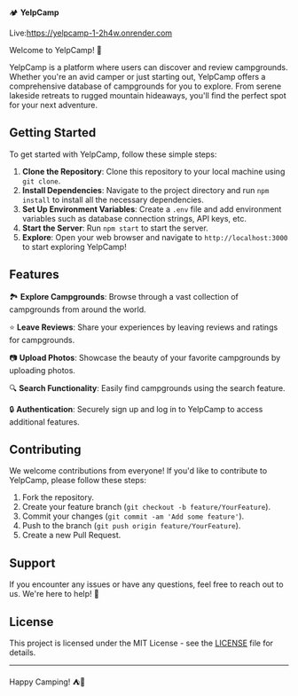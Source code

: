 🏕️ **YelpCamp**

Live:https://yelpcamp-1-2h4w.onrender.com

Welcome to YelpCamp! 🎉

YelpCamp is a platform where users can discover and review campgrounds. Whether you're an avid camper or just starting out, YelpCamp offers a comprehensive database of campgrounds for you to explore. From serene lakeside retreats to rugged mountain hideaways, you'll find the perfect spot for your next adventure.

## Getting Started

To get started with YelpCamp, follow these simple steps:

1. **Clone the Repository**: Clone this repository to your local machine using `git clone`.
2. **Install Dependencies**: Navigate to the project directory and run `npm install` to install all the necessary dependencies.
3. **Set Up Environment Variables**: Create a `.env` file and add environment variables such as database connection strings, API keys, etc.
4. **Start the Server**: Run `npm start` to start the server.
5. **Explore**: Open your web browser and navigate to `http://localhost:3000` to start exploring YelpCamp!

## Features

🏞️ **Explore Campgrounds**: Browse through a vast collection of campgrounds from around the world.

⭐ **Leave Reviews**: Share your experiences by leaving reviews and ratings for campgrounds.

📷 **Upload Photos**: Showcase the beauty of your favorite campgrounds by uploading photos.

🔍 **Search Functionality**: Easily find campgrounds using the search feature.

🔒 **Authentication**: Securely sign up and log in to YelpCamp to access additional features.

## Contributing

We welcome contributions from everyone! If you'd like to contribute to YelpCamp, please follow these steps:

1. Fork the repository.
2. Create your feature branch (`git checkout -b feature/YourFeature`).
3. Commit your changes (`git commit -am 'Add some feature'`).
4. Push to the branch (`git push origin feature/YourFeature`).
5. Create a new Pull Request.

## Support

If you encounter any issues or have any questions, feel free to reach out to us. We're here to help! 🤝

## License

This project is licensed under the MIT License - see the [LICENSE](LICENSE) file for details.

---

Happy Camping! ⛺🌲

